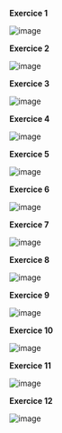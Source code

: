 **Exercice 1**

![image](https://github.com/user-attachments/assets/268e8ff2-246d-404d-9dd3-ed3d12b1a084)

**Exercice 2**

![image](https://github.com/user-attachments/assets/39fcab17-6f46-419e-96bd-598dfd450ff1)

**Exercice 3**

![image](https://github.com/user-attachments/assets/ab2d360a-a346-4953-bceb-721a3fa7a8b1)

**Exercice 4**

![image](https://github.com/user-attachments/assets/87d44039-f5aa-4f17-a62f-14f2ea957671)

**Exercice 5**

![image](https://github.com/user-attachments/assets/29f2f13f-3646-4cf4-bf5a-1fef3f18393a)

**Exercice 6**

![image](https://github.com/user-attachments/assets/7c8083ee-4567-465c-9415-4a2153855c3e)

**Exercice 7**

![image](https://github.com/user-attachments/assets/2c8e6403-d42d-4f7f-a018-4d81aac756ba)

**Exercice 8**

![image](https://github.com/user-attachments/assets/3e6b55fb-df69-412c-9022-2f73c64f744e)

**Exercice 9**

![image](https://github.com/user-attachments/assets/77d79f0c-5870-419b-b6c5-22be97dd15b1)

**Exercice 10**

![image](https://github.com/user-attachments/assets/b429c2f4-e043-497a-98a2-6f319b1daef9)

**Exercice 11**

![image](https://github.com/user-attachments/assets/5082ba4e-4e60-40b3-9462-3c1643827443)

**Exercice 12**

![image](https://github.com/user-attachments/assets/de548c67-c754-471a-9ed4-15af387f4b7a)

